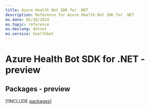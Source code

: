 ```yaml
---
title: Azure Health Bot SDK for .NET
description: Reference for Azure Health Bot SDK for .NET
ms.date: 05/28/2024
ms.topic: reference
ms.devlang: dotnet
ms.service: healthbot
---
```

# Azure Health Bot SDK for .NET - preview
## Packages - preview
[!INCLUDE [packages](health-bot-index.md)]